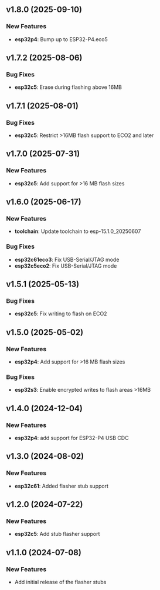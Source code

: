 ## v1.8.0 (2025-09-10)

### New Features

- **esp32p4**: Bump up to ESP32-P4.eco5

## v1.7.2 (2025-08-06)

### Bug Fixes

- **esp32c5**: Erase during flashing above 16MB

## v1.7.1 (2025-08-01)

### Bug Fixes

- **esp32c5**: Restrict >16MB flash support to ECO2 and later

## v1.7.0 (2025-07-31)

### New Features

- **esp32c5**: Add support for >16 MB flash sizes

## v1.6.0 (2025-06-17)

### New Features

- **toolchain**: Update toolchain to esp-15.1.0_20250607

### Bug Fixes

- **esp32c61eco3**: Fix USB-Serial/JTAG mode
- **esp32c5eco2**: Fix USB-Serial/JTAG mode

## v1.5.1 (2025-05-13)

### Bug Fixes

- **esp32c5**: Fix writing to flash on ECO2

## v1.5.0 (2025-05-02)

### New Features

- **esp32p4**: Add support for >16 MB flash sizes

### Bug Fixes

- **esp32s3**: Enable encrypted writes to flash areas >16MB

## v1.4.0 (2024-12-04)

### New Features

- **esp32p4**: add support for ESP32-P4 USB CDC

## v1.3.0 (2024-08-02)

### New Features

- **esp32c61**: Added flasher stub support

## v1.2.0 (2024-07-22)

### New Features

- **esp32c5**: Add stub flasher support

## v1.1.0 (2024-07-08)

### New Features

- Add initial release of the flasher stubs
